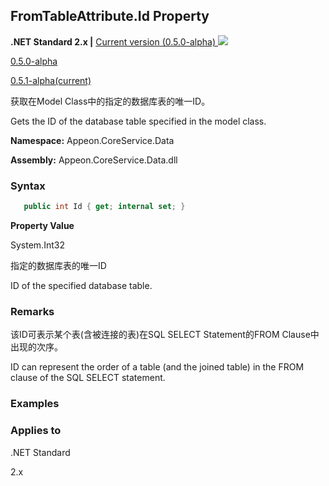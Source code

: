 ## **FromTableAttribute.Id Property**

**.NET Standard 2.x |**  <a href="javascript:void(0)" class="dropdown">Current version (0.5.0-alpha) <img src="~/images/dropdown.png"/></a>

<div class="otherversions"  value="versdiv">

<a href="javascript:void(0)">0.5.0-alpha</a>

<a href="javascript:void(0)">0.5.1-alpha(current)</a>

</div>

获取在Model Class中的指定的数据库表的唯一ID。

Gets the ID of the database table specified in the model class.

 **Namespace:** Appeon.CoreService.Data

 **Assembly:** Appeon.CoreService.Data.dll

### **Syntax**

```c#
   public int Id { get; internal set; }
```

**Property Value**

System.Int32

指定的数据库表的唯一ID

ID of the specified database table.

### **Remarks**

该ID可表示某个表(含被连接的表)在SQL SELECT Statement的FROM Clause中出现的次序。

ID can represent the order of a table (and the joined table) in the FROM clause of the SQL SELECT statement.

### **Examples**



### **Applies to**

.NET Standard 

2.x